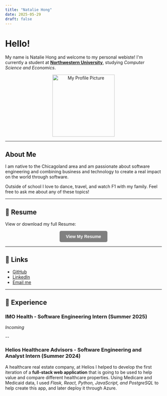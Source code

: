 ```yaml
---
title: "Natalie Hong"
date: 2025-05-29
draft: false
---
```


# Hello!

My name is Natalie Hong and welcome to my personal webiste! I'm currently a student at **[Northwestern University](https://www.northwestern.edu/)**, studying *Computer Science and Economics*. 

<p align="center">
  <img src="https://natalie3737.github.io/personal-website/images/profile.jpg" alt="My Profile Picture" width="200" />
</p>

---

## About Me

I am native to the Chicagoland area and am passionate about software engineering and combining business and technology to create a real impact on the world through software.

Outside of school I love to dance, travel, and watch F1 with my family. Feel free to ask me about any of these topics!

---

## 📄 Resume

View or download my full Resume: 

<p align="center">
  <a href="https://natalie3737.github.io/personal-website/files/resume.pdf" 
      target="_blank" style="
      display: inline-block;
      background-color: grey;
      color: white;
      padding: 10px 20px;
      text-decoration: none;
      border-radius: 5px;
      font-weight: bold;
      font-family: sans-serif;
  ">View My Resume</a>
</p>

---

## 🔗 Links

- [GitHub](https://github.com/natalie3737)
- [LinkedIn](https://www.linkedin.com/in/natalienhong)
- [Email me](mailto:nataliehong@u.northwestern.edu)

---

## 📁 Experience

### IMO Health - Software Engineering Intern (Summer 2025)

*Incoming*

--

### Helios Healthcare Advisors - Software Engineering and Analyst Intern (Summer 2024)

A healthcare real estate company, at Helios I helped to develop the first iteration of a **full-stack web application** that is going to be used to help value and compare different healthcare properties. Using Medicare and Medicaid data, I used *Flask, React, Python, JavaScript, and PostgreSQL* to help create this app, and later deploy it through Azure.
